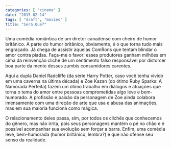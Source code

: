 ```yaml
---
categories: [ "cinema" ]
date: "2015-02-14"
tags: [ "draft", "movies" ]
title: "Será Que?"
---
```

Uma comédia romântica de um diretor canadense com cheiro de humor
britânico. A parte do humor britânico, obviamente, é o que torna tudo
mais engraçado. Já chega de assistir àquelas ComRons que tentam blindar
o amor contra piadas. Faça-me o favor: esses produtores ganham milhões
em cima da reinvenção clichê de um sentimento falso responsável por
distorcer boa parte da mente desses zumbis consumidores carentes.

Aqui a dupla Daniel Radcliffe (da série Harry Potter, caso você tenha
vivido em uma caverna na última década) e Zoe Kazan (do ótimo Ruby
Sparks: A Namorada Perfeita) fazem um ótimo trabalho em diálogos e
atuações que torna o tema do amor entre pessoas comprometidas algo leve
e bem-humorado. A profissão e paixão da personagem de Zoe ainda colabora
imensamente com uma direção de arte que usa e abusa das animações,
mas em sua maioria funciona como mágica.

O relacionamento deles passa, sim, por todos os clichês que conhecemos
do gênero, mas não irrita, pois seus personagens mantém o pé no chão
e é possível acompanhar sua evolução sem forçar a barra. Enfim,
uma comédia leve, bem-humorada (humor britânico, lembra?) e que não
ofense seu senso da realidade.
